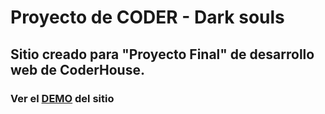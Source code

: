 # Proyecto de CODER - Dark souls
## Sitio creado para "Proyecto Final" de desarrollo web de CoderHouse.
### Ver el [DEMO](https://zatfort.github.io/DS_PROJECT-CODER/) del sitio